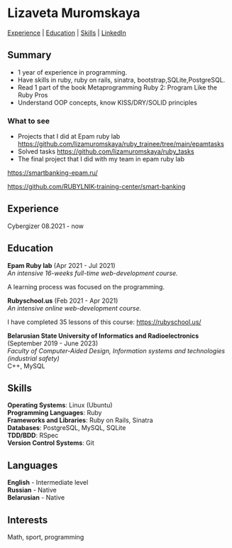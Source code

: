 # Lizaveta Muromskaya #

[Experience](#experience) | [Education](#education) | [Skills](#skills) | [LinkedIn](https://www.linkedin.com/in/lizaveta-muromskaya)


## Summary ##
- 1 year of experience in programming.
- Have skills in ruby, ruby on rails, sinatra, bootstrap,SQLite,PostgreSQL.
- Read 1 part of the book Metaprogramming Ruby 2: Program Like the Ruby Pros
- Understand OOP concepts, know KISS/DRY/SOLID principles

### What to see ###
- Projects that I did at Epam ruby lab
https://github.com/lizamuromskaya/ruby_trainee/tree/main/epamtasks
- Solved tasks
https://github.com/lizamuromskaya/ruby_tasks 
- The final project that I did with my team in epam ruby lab

https://smartbanking-epam.ru/ 

https://github.com/RUBYLNIK-training-center/smart-banking


## Experience ##

Cybergizer 08.2021 - now

## Education ##

**Epam Ruby lab** (Apr 2021 - Jul 2021)\
*An intensive 16-weeks full-time web-development course.*

A learning process was focused on the programming.

**Rubyschool.us** (Feb 2021 - Apr 2021)\
*An intensive online web-development course.*

I have completed 35 lessons of this course: https://rubyschool.us/

**Belarusian State University of Informatics and Radioelectronics** (September 2019 - June 2023)\
*Faculty of Computer-Aided Design, Information systems and technologies (industrial safety)*\
С++, MySQL

## Skills ##

**Operating Systems**: Linux (Ubuntu)\
**Programming Languages**: Ruby\
**Frameworks and Libraries**: Ruby on Rails, Sinatra\
**Databases**: PostgreSQL, MySQL, SQLite\
**TDD/BDD**: RSpec\
**Version Control Systems**: Git

## Languages ##

**English** - Intermediate level\
**Russian** - Native\
**Belarusian** - Native

## Interests ##

Math, sport, programming
